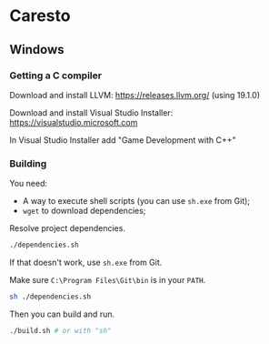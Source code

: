 # Caresto

## Windows

### Getting a C compiler

Download and install LLVM: https://releases.llvm.org/ (using 19.1.0)

Download and install Visual Studio Installer: https://visualstudio.microsoft.com

In Visual Studio Installer add "Game Development with C++"


### Building

You need:
- A way to execute shell scripts (you can use `sh.exe` from Git);
- `wget` to download dependencies;

Resolve project dependencies.

```sh
./dependencies.sh
``` 

If that doesn't work, use `sh.exe` from Git.

Make sure `C:\Program Files\Git\bin` is in your `PATH`.

```sh
sh ./dependencies.sh
```

Then you can build and run.

```sh
./build.sh # or with "sh"
```

